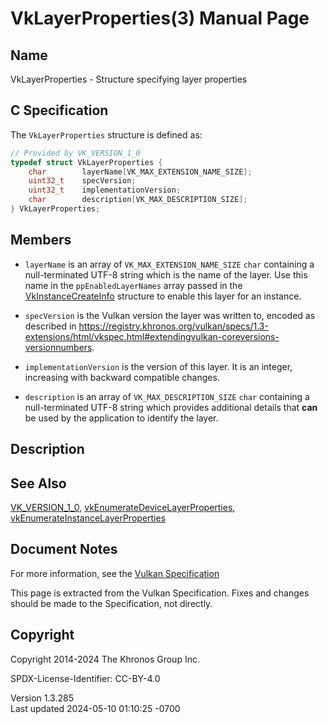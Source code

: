 # VkLayerProperties(3) Manual Page

## Name

VkLayerProperties - Structure specifying layer properties



## <a href="#_c_specification" class="anchor"></a>C Specification

The `VkLayerProperties` structure is defined as:

``` c
// Provided by VK_VERSION_1_0
typedef struct VkLayerProperties {
    char        layerName[VK_MAX_EXTENSION_NAME_SIZE];
    uint32_t    specVersion;
    uint32_t    implementationVersion;
    char        description[VK_MAX_DESCRIPTION_SIZE];
} VkLayerProperties;
```

## <a href="#_members" class="anchor"></a>Members

- `layerName` is an array of `VK_MAX_EXTENSION_NAME_SIZE` `char`
  containing a null-terminated UTF-8 string which is the name of the
  layer. Use this name in the `ppEnabledLayerNames` array passed in the
  [VkInstanceCreateInfo](https://registry.khronos.org/vulkan/specs/1.3-extensions/man/html/VkInstanceCreateInfo.html) structure to enable
  this layer for an instance.

- `specVersion` is the Vulkan version the layer was written to, encoded
  as described in <a
  href="https://registry.khronos.org/vulkan/specs/1.3-extensions/html/vkspec.html#extendingvulkan-coreversions-versionnumbers"
  class="bare" target="_blank"
  rel="noopener">https://registry.khronos.org/vulkan/specs/1.3-extensions/html/vkspec.html#extendingvulkan-coreversions-versionnumbers</a>.

- `implementationVersion` is the version of this layer. It is an
  integer, increasing with backward compatible changes.

- `description` is an array of `VK_MAX_DESCRIPTION_SIZE` `char`
  containing a null-terminated UTF-8 string which provides additional
  details that **can** be used by the application to identify the layer.

## <a href="#_description" class="anchor"></a>Description

## <a href="#_see_also" class="anchor"></a>See Also

[VK_VERSION_1_0](https://registry.khronos.org/vulkan/specs/1.3-extensions/man/html/VK_VERSION_1_0.html),
[vkEnumerateDeviceLayerProperties](https://registry.khronos.org/vulkan/specs/1.3-extensions/man/html/vkEnumerateDeviceLayerProperties.html),
[vkEnumerateInstanceLayerProperties](https://registry.khronos.org/vulkan/specs/1.3-extensions/man/html/vkEnumerateInstanceLayerProperties.html)

## <a href="#_document_notes" class="anchor"></a>Document Notes

For more information, see the <a
href="https://registry.khronos.org/vulkan/specs/1.3-extensions/html/vkspec.html#VkLayerProperties"
target="_blank" rel="noopener">Vulkan Specification</a>

This page is extracted from the Vulkan Specification. Fixes and changes
should be made to the Specification, not directly.

## <a href="#_copyright" class="anchor"></a>Copyright

Copyright 2014-2024 The Khronos Group Inc.

SPDX-License-Identifier: CC-BY-4.0

Version 1.3.285  
Last updated 2024-05-10 01:10:25 -0700
